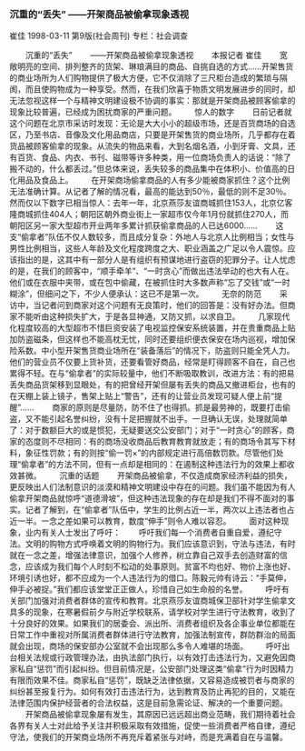 ### 沉重的“丢失”  ——开架商品被偷拿现象透视
崔佳
1998-03-11
第9版(社会周刊)
专栏：社会调查

　　沉重的“丢失”
　　——开架商品被偷拿现象透视
　　本报记者  崔佳
　　宽敞明亮的空间、排列整齐的货架、琳琅满目的商品、自挑自选的方式……开架售货的商业场所为人们购物提供了极大方便，它不仅消除了三尺柜台造成的繁琐与隔阂，而且使购物成为一种享受。然而，在我们欣喜于物质文明发展进步的同时，却无法忽视这样一个与精神文明建设极不协调的事实：那就是开架商品被顾客偷拿的现象比较普遍，已经成为困扰商家的严重问题。
　　惊人的数字
　　日前记者就这个问题在北京市采访时发现：无论是大大小小的超级市场，还是百货商场的自选区，乃至书店、音像及文化用品商店，只要是开架售货的商业场所，几乎都存在着货品被顾客偷拿的现象。从流失的物品来看，大到名烟名酒，小到牙膏、文具，还有百货、食品、内衣、书刊、磁带等许多种类，用一位商场负责人的话说：“除了搬不动的，什么都丢过。”但总体来说，丢失较多的商品集中在体积小、价值高的日化用品及食品上。
　　在开架商场偷拿商品的人有多少能被商家抓住？这个比例无法准确计算。从记者了解的情况看，最高的能达到50％，最低的则不足30％。然而仅以下数字已相当惊人：去年一年，北京燕莎友谊商城抓住153人，北京亿客隆商城抓住404人；朝阳区朝外商业街上一家超市仅今年1月份就抓住270人，而朝阳区另一家大型超市开业两年多累计抓获偷拿商品的人已达6000……
　　这支“偷拿者”队伍不仅人数较多，而且成分复杂：外地人与北京人比例相当；女性与男性比例相当，这些人年龄及文化程度跨度之大、职业涵盖之广足以令人震惊。应该指出的是，这其中有一部分人是有组织有预谋地进行盗窃的犯罪分子。让人忧虑的是，在我们的顾客中，“顺手牵羊”、“一时贪心”而做出违法举动的也大有人在。他们或在衣服中夹带，或在包中偷藏，在被抓住时大多数声称“忘了交钱”或“一时糊涂”，但细问之下，不少人便承认：这已不是第一次。
　　无奈的防范
　　采访中，当记者问到商家对这个问题有无良策时，他们的回答是：没有好办法。但商家不能听由这种损失扩大，于是各显神通，又防又抓，以求自卫。
　　几家现代化程度较高的大型超市不惜巨资安装了电视监控保安系统装置，并在贵重商品上贴加防盗磁条，但这样也不能高枕无忧，同时还要组织便衣保安在场内巡视，增加保险系数。中小型开架售货商业场所在“装备落后”的情况下，防盗则只能全凭人力。他们的营业员不仅要上货补货，还要看管好商品，经常是盯得顾客不自在，自己也累得不轻。在与“偷拿者”的实际较量中，他们不断吸取教训，改进方法：有的把易丢失商品货架移到显眼处，有的把曾经开架但屡有丢失的商品又撤进柜台，也有的在天棚上装上镜子，售架上贴上“警告”，还有的让营业员发现可疑人便上前“提醒”……
　　商家的原则是尽量防，防不住了也得抓。抓是最劳神的，既要打击偷盗，又不能引起名誉纠纷，没有十足把握就不出手。一旦确认无误，处理就简单了：对于数额巨大的或是惯犯，无疑要送交公安部门；对于“一时贪心”的顾客，商家的态度则不尽相同：有的商场没收商品后教育教育就放走；有的商场令其写下材料，象征性罚款；有的则按“偷一罚×”的内部规定进行高倍数罚款。尽管他们处理“偷拿者”的方法不同，但有一点却是相同的：在遏制这种违法行为的效果上都收效甚微。
　　沉重的话题
　　开架商品被偷拿，不仅造成商家经济利益的损失，更反映出人们法制意识的淡漠和精神文明建设中存在的问题。我们虽不能因为有人偷拿开架商品就惊呼“道德滑坡”，但这种违法现象的存在却是我们不得不面对的事实。记者了解到，在“偷拿者”队伍中，学生的比例占近一半，两次以上违法者也占近一半。一念之差如果可以教育，数度“伸手”则令人难以容忍。
　　面对这种现象，业内有关人士发出了呼吁：
　　呼吁我们每一个消费者自重自爱，遵纪守法。文明的购物方式呼唤着文明的购物行为。我们应该意识到，守法与违法，有时就在一念之差，增强法律意识，加强个人修养，树立靠自己双手去创造财富的信念，应该成为我们每个人时刻不松动的处事原则。贫富不均也好、物价上涨也好、环境引诱也好，都不应成为一个人违法行为的借口。陈毅元帅有诗云：“手莫伸，伸手必被捉。”我们都应该堂堂正正做人，珍惜自己如生命般的名誉。
　　呼吁有关部门加强对消费者群体的宣传和教育。北京燕莎友谊商城保卫部针对学生偷拿文具多的现象，在寒暑假前夕与附近学校联系，请学校对学生进行守法教育，收到了十分良好的效果。如果我们的居委会、派出所、消费者组织及各企事业单位都能在日常工作中重视对所属消费者群体进行守法教育，加强法制宣传，群防群治的局面就会出现，商场的保安部办公室就不会出现那么多令人难堪的场面。
　　呼吁出台相关法规或行政管理办法，由执法部门执行，以有效打击违法行为，又避免因商家私自“惩罚”而引起纠纷。但目前情况是，公安部门处理这类“偷拿”行为时因精力有限而效果不佳。商家私自“惩罚”，既缺乏法律依据，又容易造成被罚者与商家的纠纷甚至报复行为。如何有效打击违法行为，达到教育及防止再犯的目的，又能在法律范围内保护经营者的合法权益，这是目前急需论证、解决的一个重要问题。
　　开架商品被偷拿现象屡有发生，其原因已远远超出商业范畴，我们期待着社会各界有关人士对此给予关注并积极采取有效措施，促使一些消费者严格自律，遵纪守法，使我们的开架商业场所不再充斥着紧张与对峙，而是充满着自在与温馨。
